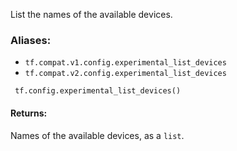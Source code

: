 List the names of the available devices.
### Aliases:
- `tf.compat.v1.config.experimental_list_devices`
- `tf.compat.v2.config.experimental_list_devices`

```
 tf.config.experimental_list_devices()
```
#### Returns:
Names of the available devices, as a `list`.
